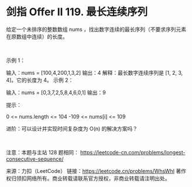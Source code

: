 # 剑指 Offer II 119. 最长连续序列

给定一个未排序的整数数组 nums ，找出数字连续的最长序列（不要求序列元素在原数组中连续）的长度。

 

示例 1：

输入：nums = [100,4,200,1,3,2]
输出：4
解释：最长数字连续序列是 [1, 2, 3, 4]。它的长度为 4。
示例 2：

输入：nums = [0,3,7,2,5,8,4,6,0,1]
输出：9
 

提示：

0 <= nums.length <= 104
-109 <= nums[i] <= 109
 

进阶：可以设计并实现时间复杂度为 O(n) 的解决方案吗？

 

注意：本题与主站 128 题相同： https://leetcode-cn.com/problems/longest-consecutive-sequence/

来源：力扣（LeetCode）
链接：https://leetcode.cn/problems/WhsWhI
著作权归领扣网络所有。商业转载请联系官方授权，非商业转载请注明出处。
